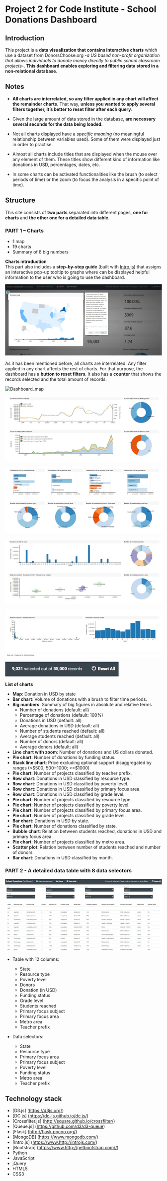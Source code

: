 # Project 2 for Code Institute - School Donations Dashboard  

## Introduction
This project is a **data visualization that contains interactive charts** which use a dataset from DonorsChoose.org -*a US based non-profit organization that allows individuals to donate money directly to public school classroom projects*-.  **This dashboard enables exploring and filtering data stored in a non-relational database**. 

## Notes
* **All charts are interrelated, so any filter applied in any chart will affect the remainder charts**. That way, **unless you wanted to apply several filters together, it’s better to reset filter after each query**.  
 
* Given the large amount of data stored in the database, **are necessary several seconds for the data being loaded**.

* Not all charts displayed have a *specific meaning* (no meaningful relationship between variables used). Some of them were displayed just in order to practise.

* Almost all charts include titles that are displayed when the mouse over any element of them. These titles show different kind of information like donations in USD, percentages, dates, etc.

* In some charts can be activated functionalities like the brush (to select periods of time) or the zoom (to focus the analysis in a specific point of time).   

## Structure 

This site consists of **two parts** separated into different pages, **one for charts** and **the other one for a detailed data table**. 

### PART 1 – Charts 

* 1 map
* 19 charts
* Summary of 8 big numbers

**Charts introduction**  
This part also includes a **step-by-step guide** (built with [Intro.js](https://www.http://introjs.com/)) that assigns an interactive pop-up tooltip to graphs where can be displayed helpful information to the user who is going to use the dashboard.

![Dashboard_intro](https://github.com/abmist/Project_2/blob/master/static/images/dashboard_intro.jpg)

As it has been mentioned before, all charts are interrelated. Any filter applied in any chart affects the rest of charts. For that purpose, the dashboard has a **button to reset filters**. It also has a **counter** that shows the records selected and the total amount of records.

![Dashboard_map](https://github.com/abmist/Project_2/blob/master/static/images/dashboard_1.jpg)

![Dashboard_line_charts](https://github.com/abmist/Project_2/blob/master/static/images/dashboard_2.jpg)

![Dashboard_bar_charts_and_circle_charts](https://github.com/abmist/Project_2/blob/master/static/images/dashboard_3.jpg)

![Dashboard_bubble_chart](https://github.com/abmist/Project_2/blob/master/static/images/dashboard_4.jpg)

![Dashboard_scatter_plot](https://github.com/abmist/Project_2/blob/master/static/images/dashboard_5.jpg)

![Dashboard_reset_button_and_record_counter](https://github.com/abmist/Project_2/blob/master/static/images/dashboard_reset_and_counter.jpg)


**List of charts**
* **Map**: Donation in USD by state
* **Bar chart**: Volume of donations with a brush to filter time periods.
* **Big numbers**:  Summary of big figures in absolute and relative terms
	* Number of donations (default: all)
	* Percentage of donations (default: 100%)
	* Donations in USD (default: all)
	* Average donations in USD (default: all)
	* Number of students reached (default: all)
	* Average students reached (default: all)
	* Number of donors (default: all)
	* Average donors (default: all)
* **Line chart with zoom**: Number of donations and US dollars donated.
* **Pie chart**: Number of donations by funding status.
* **Stack line chart**:  Price excluding optional support disaggregated by ranges (<$500; $500-$1000; >=$1000)
* **Pie chart**: Number of projects classified by teacher prefix.
* **Row chart**: Donations in USD classified by resource type.
* **Row chart**: Donations in USD classified by poverty level.
* **Row chart**: Donations in USD classified by primary focus area.
* **Row chart**: Donations in USD classified by grade level.
* **Pie chart**: Number of projects classified by resource type.
* **Pie chart**: Number of projects classified by poverty level.
* **Pie chart**: Number of projects classified by primary focus area.
* **Pie chart**: Number of projects classified by grade level.
* **Bar chart**: Donations in USD by state.
* **Pie chart**: Number of donations classified by state.
* **Bubble chart**: Relation between students reached, donations in USD and primary focus area.
* **Pie chart**: Number of projects classified by metro area.
* **Scatter plot**: Relation between number of students reached and number of donors.
* **Bar chart**: Donations in USD classified by month.

### PART 2 - A detailed data table with 8 data selectors

![Dashboard_detailed_data_table](https://github.com/abmist/Project_2/blob/master/static/images/dashboard_detailed_data_table.jpg)

* Table with 12 columns:
	* State
	* Resource type
	* Poverty level
	* Donors
	* Donation (in USD)
	* Funding status
	* Grade level
	* Students reached
	* Primary focus subject
	* Primary focus area
	* Metro area
	* Teacher prefix
	
* Data selectors:
	* State
	* Resource type
	* Primary focus area
	* Primary focus subject
	* Poverty level
	* Funding status
	* Metro area
	* Teacher prefix

## Technology stack
* [D3.js] (https://d3js.org/)
* [DC.js] (https://dc-js.github.io/dc.js/)
* [Crossfilter.js] (http://square.github.io/crossfilter/)
* [Queue.js] (https://github.com/d3/d3-queue)
* [Flask] (http://flask.pocoo.org/)
* [MongoDB] (https://www.mongodb.com/)
* [Intro.js] (https://www.http://introjs.com/)
* [Bootstrap] (https://www.http://getbootstrap.com//)
* Python
* JavaScript
* jQuery
* HTML5
* CSS3
